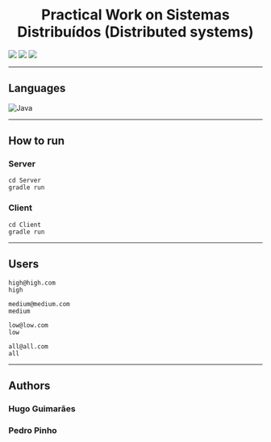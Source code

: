 <h1 align="center">Practical Work on Sistemas Distribuídos (Distributed systems)</h1>

<p>
  <img src="http://img.shields.io/static/v1?style=for-the-badge&label=School%20year&message=2024/2025&color=sucess"/>
  <img src="http://img.shields.io/static/v1?style=for-the-badge&label=Discipline&message=SD&color=sucess"/>
  <img src="http://img.shields.io/static/v1?style=for-the-badge&label=Grade&message=17&color=sucess"/>
</p>

---

<h2>Languages</h2>
<p align="left"> 
  <img src="https://img.shields.io/badge/java-%23ED8B00.svg?style=for-the-badge&amp;logo=java&amp;logoColor=white" alt="Java">
</p>

---

<h2>How to run</h2>

<h3>Server</h3>

```
cd Server
gradle run
```

<h3>Client</h3>

```
cd Client
gradle run
```

---

<h2>Users</h2>

```
high@high.com
high

medium@medium.com
medium

low@low.com
low

all@all.com
all
```

---

<h2>Authors</h2>

<h3>
  Hugo Guimarães
</h3>

<h3>
  Pedro Pinho
</h3>